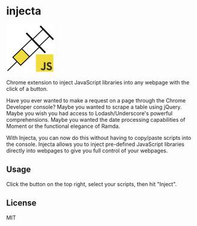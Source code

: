 # injecta

![logo](/assets/icon128.png)

Chrome extension to inject JavaScript libraries into any webpage with the click of a button.

Have you ever wanted to make a request on a page through the Chrome Developer console? Maybe you wanted to scrape a table using jQuery. Maybe you wish you had access to Lodash/Underscore's powerful comprehensions. Maybe you wanted the date processing capabilities of Moment or the functional elegance of Ramda.

With Injecta, you can now do this without having to copy/paste scripts into the console. Injecta allows you to inject pre-defined JavaScript libraries directly into webpages to give you full control of your webpages.

## Usage

Click the button on the top right, select your scripts, then hit "Inject".

## License

MIT

